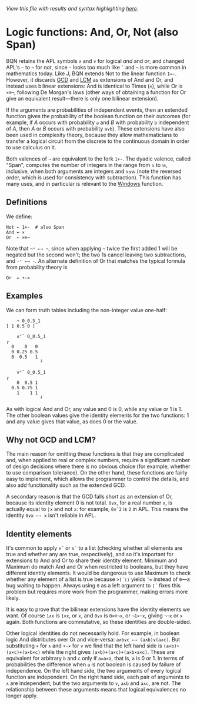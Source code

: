 *View this file with results and syntax highlighting [here](https://mlochbaum.github.io/BQN/doc/logic.html).*

# Logic functions: And, Or, Not (also Span)

BQN retains the APL symbols `∧` and `∨` for logical *and* and *or*, and changed APL's `~` to `¬` for *not*, since `~` looks too much like `˜` and `¬` is more common in mathematics today. Like J, BQN extends Not to the linear function `1⊸-`. However, it discards [GCD](https://aplwiki.com/wiki/GCD) and [LCM](https://aplwiki.com/wiki/LCM) as extensions of And and Or, and instead uses bilinear extensions: And is identical to Times (`×`), while Or is `×⌾¬`, following De Morgan's laws (other ways of obtaining a function for Or give an equivalent result—there is only one bilinear extension).

If the arguments are probabilities of independent events, then an extended function gives the probability of the boolean function on their outcomes (for example, if *A* occurs with probability `a` and *B* with probability `b` independent of *A*, then *A* or *B* occurs with probability `a∨b`). These extensions have also been used in complexity theory, because they allow mathematicians to transfer a logical circuit from the discrete to the continuous domain in order to use calculus on it.

Both valences of `¬` are equivalent to the fork `1+-`. The dyadic valence, called "Span", computes the number of integers in the range from `𝕩` to `𝕨`, inclusive, when both arguments are integers and `𝕩≤𝕨` (note the reversed order, which is used for consistency with subtraction). This function has many uses, and in particular is relevant to the [Windows](windows.md) function.

## Definitions

We define:

    Not ← 1+-  # also Span
    And ← ×
    Or  ← ×⌾¬

Note that `¬⁼ ←→ ¬`, since when applying `¬` twice the first added 1 will be negated but the second won't; the two 1s cancel leaving two subtractions, and `-⁼ ←→ -`. An alternate definition of Or that matches the typical formula from probability theory is

    Or  ← +-×

## Examples

We can form truth tables including the non-integer value one-half:

        ¬ 0‿0.5‿1
    [ 1 0.5 0 ]

        ∧⌜˜ 0‿0.5‿1
    ┌
      0    0   0
      0 0.25 0.5
      0  0.5   1
                 ┘

        ∨⌜˜ 0‿0.5‿1
    ┌
        0  0.5 1
      0.5 0.75 1
        1    1 1
                 ┘

As with logical And and Or, any value and 0 is 0, while any value or 1 is 1. The other boolean values give the identity elements for the two functions: 1 and any value gives that value, as does 0 or the value.

## Why not GCD and LCM?

The main reason for omitting these functions is that they are complicated and, when applied to real or complex numbers, require a significant number of design decisions where there is no obvious choice (for example, whether to use comparison tolerance). On the other hand, these functions are fairly easy to implement, which allows the programmer to control the details, and also add functionality such as the extended GCD.

A secondary reason is that the GCD falls short as an extension of Or, because its identity element 0 is not total. `0∨x`, for a real number `x`, is actually equal to `|x` and not `x`: for example, `0∨¯2` is `2` in APL. This means the identity `0∨x ←→ x` isn't reliable in APL.

## Identity elements

It's common to apply `∧´` or `∨´` to a list (checking whether all elements are true and whether any are true, respectively), and so it's important for extensions to And and Or to share their identity element. Minimum and Maximum do match And and Or when restricted to booleans, but they have different identity elements. It would be dangerous to use Maximum to check whether any element of a list is true because `>⌈´⟨⟩` yields `¯∞` instead of `0`—a bug waiting to happen. Always using `0` as a left argument to `⌈´` fixes this problem but requires more work from the programmer, making errors more likely.

It is easy to prove that the bilinear extensions have the identity elements we want. Of course `1∧x` is `1×x`, or `x`, and `0∨x` is `0×⌾¬x`, or `¬1×¬x`, giving `¬¬x` or `x` again. Both functions are commutative, so these identities are double-sided.

Other logical identities do not necessarily hold. For example, in boolean logic And distributes over Or and vice-versa: `a∧b∨c ←→ (a∧b)∨(a∧c)`. But substituting `×` for `∧` and `+-×` for `∨` we find that the left hand side is `(a×b)+(a×c)+(a×b×c)` while the right gives `(a×b)+(a×c)+(a×b×a×c)`. These are equivalent for arbitrary `b` and `c` only if `a=a×a`, that is, `a` is 0 or 1. In terms of probabilities the difference when `a` is not boolean is caused by failure of independence. On the left hand side, the two arguments of every logical function are independent. On the right hand side, each pair of arguments to `∧` are independent, but the two arguments to `∨`, `a∧b` and `a∧c`, are not. The relationship between these arguments means that logical equivalences no longer apply.
